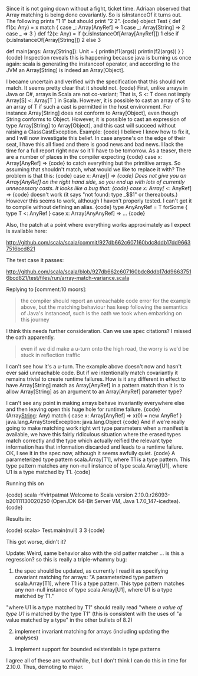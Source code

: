 Since it is not going down without a fight, ticket time.  Adriaan observed that Array matching is being done covariantly.  So is isInstanceOf it turns out.  The following prints "1 1" but should print "2 2".
{code}
object Test {
  def f1(x: Any) = x match { 
    case _: Array[AnyRef] => 1
    case _: Array[String] => 2
    case _                => 3
  }
  def f2(x: Any) =
    if (x.isInstanceOf[Array[AnyRef]]) 1
    else if (x.isInstanceOf[Array[String]]) 2
    else 3
  
  def main(args: Array[String]): Unit = {
    println(f1(args))
    println(f2(args))
  }
}
{code}
Inspection reveals this is happening because java is burning us once again: scala is generating the instanceof operator, and according to the JVM an Array[String] is indeed an Array[Object].

I became uncertain and verified with the specification that this should not match. It seems pretty clear that it should not.
{code}
First, unlike arrays in Java or C#, arrays in Scala are not co-variant; That is, S <: T does not imply Array[S] <: Array[T ] in Scala. However, it is possible to cast an array of S to an array of T if such a cast is permitted in the host environment.
For instance Array[String] does not conform to Array[Object], even though String conforms to Object. However, it is possible to cast an expression of type Array[String] to Array[Object], and this cast will succeed without raising a ClassCastException. Example:
{code}
I believe I know how to fix it, and I will now investigate this belief.
In case anyone's on the edge of their seat, I have this all fixed and there is good news and bad news.  I lack the time for a full report right now so it'll have to be tomorrow.  As a teaser, there are a number of places in the compiler expecting
{code}
  case x: Array[AnyRef] => 
{code}
to catch everything but the primitive arrays.  So assuming that shouldn't match, what would we like to replace it with? The problem is that this:
{code}
  case x: Array[_] =>
{code}
Does not give you an Array[AnyRef] on the right hand side, so you end up with lots of currently unnecessary casts.  It looks like a bug that:
{code}
  case x: Array[_ <: AnyRef] =>
{code}
doesn't work (it says "not found: type _$$1" or thereabouts.) However this seems to work, although I haven't properly tested.  I can't get it to compile without defining an alias.
{code}
  type AnyAnyRef = T forSome { type T <: AnyRef }
  case x: Array[AnyAnyRef]   => ...
{code}

Also, the patch at a point where everything works approximately as I expect is available here:

http://github.com/scala/scala/commit/927db662c607160bdc8ddb17dd96637516bcd821

The test case it passes:

http://github.com/scala/scala/blob/927db662c607160bdc8ddb17dd96637516bcd821/test/files/run/array-match-variance.scala

Replying to [comment:10 moors]:
> the compiler should report an unreachable code error for the example above, but the matching behaviour has keep following the semantics of Java's instanceof, such is the oath we took when embarking on this journey

I think this needs further consideration.  Can we use spec citations? I missed the oath apparently.

> even if we did make a u-turn onto the high road, the worry is we'd be stuck in reflection traffic

I can't see how it's a u-turn.  The example above doesn't now and hasn't ever said unreachable code.  But if we intentionally match covariantly it remains trivial to create runtime failures.  How is it any different in effect to have Array[String] match as Array[AnyRef] in a pattern match than it is to allow Array[String] as an argument to an Array[AnyRef] parameter type? 

I can't see any point in making arrays behave invariantly everywhere else and then leaving open this huge hole for runtime failure.
{code}
(Array[String]("a"): Any) match { case x: Array[AnyRef] => x(0) = new AnyRef }
java.lang.ArrayStoreException: java.lang.Object
{code}
And if we're really going to make matching work right wrt type parameters when a manifest is available, we have this fairly ridiculous situation where the erased types match correctly and the type which actually reified the relevant type information has that information discarded and leads to a runtime failure.
OK, I see it in the spec now, although it seems awfully quiet.
{code}
A parameterized type pattern scala.Array[T1], where T1 is a type pattern. This type pattern matches any non-null instance of type scala.Array[U1], where U1 is a type matched by T1.
{code}

Running this on

{code}
scala -Yvirtpatmat
Welcome to Scala version 2.10.0.r26093-b20111130020250 (OpenJDK 64-Bit Server VM, Java 1.7.0_147-icedtea).
{code}

Results in:

{code}
scala> Test.main(null)
3
3
{code}

This got worse, didn't it?

Update: Weird, same behavior also with the old patter matcher ... is this a regression?
so this is really a triple-whammy bug:

1. the spec should be updated, as currently I read it as specifying covariant matching for arrays:
"A parameterized type pattern scala.Array[T1], where T1 is a type pattern.
This type pattern matches any non-null instance of type scala.Array[U1], where U1 is a type matched by T1."

"where U1 is a type matched by T1" should really read "where *a value of type U1* is matched by the type T1"
(this is consistent with the uses of "a value matched by a type" in the other bullets of 8.2)

2. implement invariant matching for arrays (including updating the analyses)

3. implement support for bounded existentials in type patterns

I agree all of these are worthwhile, but I don't think I can do this in time for 2.10.0.
Thus, demoting to major.
